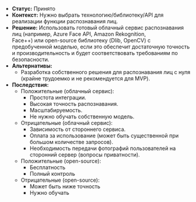 - **Статус:** Принято
- **Контекст:** Нужно выбрать технологию/библиотеку/API для реализации функции распознавания лиц.
- **Решение:** Использовать готовый облачный сервис распознавания лиц (например, Azure Face API, Amazon Rekognition, Face++) или open-source библиотеку (Dlib, OpenCV) с предобученной моделью, если это обеспечит достаточную точность и производительность и будет соответствовать требованиям по безопасности.
- **Альтернативы:**
    - Разработка собственного решения для распознавания лиц с нуля (крайне трудоемко и не рекомендуется для MVP).
- **Последствия:**
    - Положительные (облачный сервис):
        - Простота интеграции.
        - Высокая точность распознавания.
        - Масштабируемость.
        - Не нужно обучать собственную модель.
    - Отрицательные (облачный сервис):
        - Зависимость от стороннего сервиса.
        - Оплата за использование (может быть существенной при большом количестве запросов).
        - Необходимость передачи фотографий пользователей на сторонний сервер (вопросы приватности).
    - Положительные (open-source):  
        * Бесплатность  
        * Полный контроль
    - Отрицательные (open-source):
        - Может быть ниже точность
        - Нужно обучать